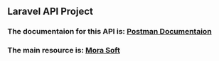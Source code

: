 ## Laravel API Project


### The documentaion for this API is: [Postman Documentaion](https://documenter.getpostman.com/view/12290665/2s93zGzxsq)

### The main resource is: [Mora Soft](https://youtube.com/playlist?list=PLftLUHfDSiZ6MfN8UhhcXDhh64eejvIKK)
